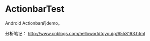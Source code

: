 # ActionbarTest

Android Actionbar的demo。

分析笔记： http://www.cnblogs.com/helloworldtoyou/p/6558163.html

